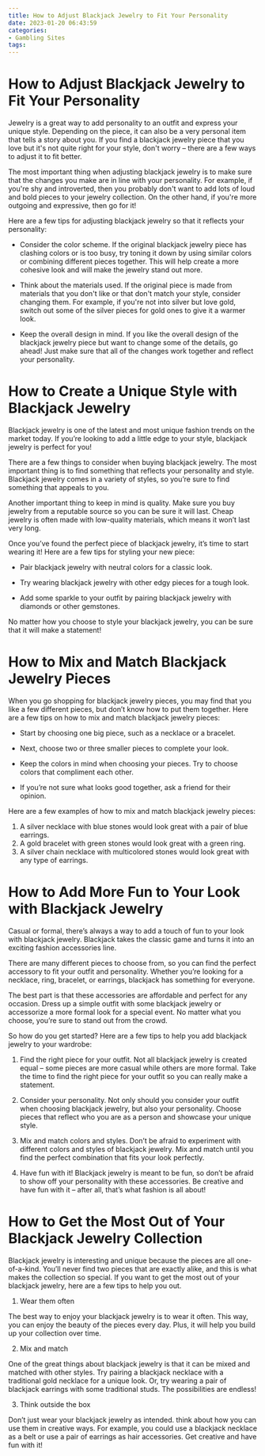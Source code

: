```yaml
---
title: How to Adjust Blackjack Jewelry to Fit Your Personality
date: 2023-01-20 06:43:59
categories:
- Gambling Sites
tags:
---
```



#  How to Adjust Blackjack Jewelry to Fit Your Personality

Jewelry is a great way to add personality to an outfit and express your unique style. Depending on the piece, it can also be a very personal item that tells a story about you. If you find a blackjack jewelry piece that you love but it's not quite right for your style, don't worry – there are a few ways to adjust it to fit better.

The most important thing when adjusting blackjack jewelry is to make sure that the changes you make are in line with your personality. For example, if you're shy and introverted, then you probably don't want to add lots of loud and bold pieces to your jewelry collection. On the other hand, if you're more outgoing and expressive, then go for it!

Here are a few tips for adjusting blackjack jewelry so that it reflects your personality:

- Consider the color scheme. If the original blackjack jewelry piece has clashing colors or is too busy, try toning it down by using similar colors or combining different pieces together. This will help create a more cohesive look and will make the jewelry stand out more.

- Think about the materials used. If the original piece is made from materials that you don't like or that don't match your style, consider changing them. For example, if you're not into silver but love gold, switch out some of the silver pieces for gold ones to give it a warmer look.

- Keep the overall design in mind. If you like the overall design of the blackjack jewelry piece but want to change some of the details, go ahead! Just make sure that all of the changes work together and reflect your personality.

#  How to Create a Unique Style with Blackjack Jewelry

Blackjack jewelry is one of the latest and most unique fashion trends on the market today. If you’re looking to add a little edge to your style, blackjack jewelry is perfect for you!

There are a few things to consider when buying blackjack jewelry. The most important thing is to find something that reflects your personality and style. Blackjack jewelry comes in a variety of styles, so you’re sure to find something that appeals to you.

Another important thing to keep in mind is quality. Make sure you buy jewelry from a reputable source so you can be sure it will last. Cheap jewelry is often made with low-quality materials, which means it won’t last very long.

Once you’ve found the perfect piece of blackjack jewelry, it’s time to start wearing it! Here are a few tips for styling your new piece:

- Pair blackjack jewelry with neutral colors for a classic look.

- Try wearing blackjack jewelry with other edgy pieces for a tough look.

- Add some sparkle to your outfit by pairing blackjack jewelry with diamonds or other gemstones.


No matter how you choose to style your blackjack jewelry, you can be sure that it will make a statement!

#  How to Mix and Match Blackjack Jewelry Pieces

When you go shopping for blackjack jewelry pieces, you may find that you like a few different pieces, but don’t know how to put them together. Here are a few tips on how to mix and match blackjack jewelry pieces:

- Start by choosing one big piece, such as a necklace or a bracelet.

- Next, choose two or three smaller pieces to complete your look.

- Keep the colors in mind when choosing your pieces. Try to choose colors that compliment each other.

- If you’re not sure what looks good together, ask a friend for their opinion.

Here are a few examples of how to mix and match blackjack jewelry pieces:

1) A silver necklace with blue stones would look great with a pair of blue earrings.
2) A gold bracelet with green stones would look great with a green ring.
3) A silver chain necklace with multicolored stones would look great with any type of earrings.

#  How to Add More Fun to Your Look with Blackjack Jewelry 

Casual or formal, there’s always a way to add a touch of fun to your look with blackjack jewelry. Blackjack takes the classic game and turns it into an exciting fashion accessories line.

There are many different pieces to choose from, so you can find the perfect accessory to fit your outfit and personality. Whether you’re looking for a necklace, ring, bracelet, or earrings, blackjack has something for everyone.

The best part is that these accessories are affordable and perfect for any occasion. Dress up a simple outfit with some blackjack jewelry or accessorize a more formal look for a special event. No matter what you choose, you’re sure to stand out from the crowd.

So how do you get started? Here are a few tips to help you add blackjack jewelry to your wardrobe:

1. Find the right piece for your outfit. Not all blackjack jewelry is created equal – some pieces are more casual while others are more formal. Take the time to find the right piece for your outfit so you can really make a statement.

2. Consider your personality. Not only should you consider your outfit when choosing blackjack jewelry, but also your personality. Choose pieces that reflect who you are as a person and showcase your unique style.

3. Mix and match colors and styles. Don’t be afraid to experiment with different colors and styles of blackjack jewelry. Mix and match until you find the perfect combination that fits your look perfectly.

4. Have fun with it! Blackjack jewelry is meant to be fun, so don’t be afraid to show off your personality with these accessories. Be creative and have fun with it – after all, that’s what fashion is all about!

#  How to Get the Most Out of Your Blackjack Jewelry Collection

Blackjack jewelry is interesting and unique because the pieces are all one-of-a-kind. You’ll never find two pieces that are exactly alike, and this is what makes the collection so special. If you want to get the most out of your blackjack jewelry, here are a few tips to help you out.

1. Wear them often

The best way to enjoy your blackjack jewelry is to wear it often. This way, you can enjoy the beauty of the pieces every day. Plus, it will help you build up your collection over time.

2. Mix and match

One of the great things about blackjack jewelry is that it can be mixed and matched with other styles. Try pairing a blackjack necklace with a traditional gold necklace for a unique look. Or, try wearing a pair of blackjack earrings with some traditional studs. The possibilities are endless!

3. Think outside the box

Don’t just wear your blackjack jewelry as intended. think about how you can use them in creative ways. For example, you could use a blackjack necklace as a belt or use a pair of earrings as hair accessories. Get creative and have fun with it!